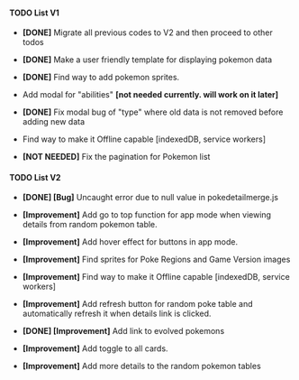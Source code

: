 #### TODO List V1

- **[DONE]** Migrate all previous codes to V2 and then proceed to other todos

- **[DONE]** Make a user friendly template for displaying pokemon data

- **[DONE]** Find way to add pokemon sprites.

- Add modal for "abilities" **[not needed currently. will work on it later]**

- **[DONE]** Fix modal bug of "type" where old data is not removed before adding new data

- Find way to make it Offline capable [indexedDB, service workers]

- **[NOT NEEDED]** Fix the pagination for Pokemon list


#### TODO List V2

- **[DONE] [Bug]** Uncaught error due to null value in pokedetailmerge.js

- **[Improvement]** Add go to top function for app mode when viewing details from random pokemon table.

- **[Improvement]** Add hover effect for buttons in app mode.

- **[Improvement]** Find sprites for Poke Regions and Game Version images

- **[Improvement]** Find way to make it Offline capable [indexedDB, service workers]

- **[Improvement]** Add refresh button for random poke table and automatically refresh it when details link is clicked.

- **[DONE] [Improvement]** Add link to evolved pokemons

- **[Improvement]** Add toggle to all cards.

- **[Improvement]** Add more details to the random pokemon tables
